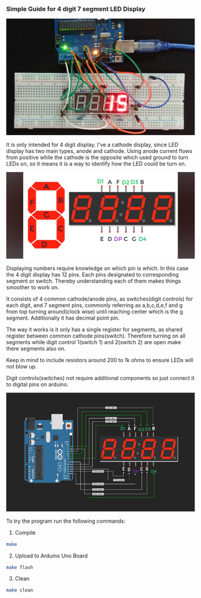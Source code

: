 ### Simple Guide for 4 digit 7 segment LED Display

![My actual LED display](actual.jpg)

It is only intended for 4 digit display. I've a cathode display,
since LED display has two main types, anode and cathode. Using
anode current flows from positive while the cathode is the opposite 
which used ground to turn LEDs on, so it means it is a way to identify
how the LED could be turn on.

![4 digit 7 segment guide](4d7seg.jpg)

Displaying numbers require knowledge on which pin is which. In this case 
the 4 digit display has 12 pins. Each pins designated to corresponding
segment or switch. Thereby understanding each of them makes things
smoother to work on.

It consists of 4 common cathode/anode pins, as switches(digit controls)
for each digit, and 7 segment pins, commonly referring as a,b,c,d,e,f and g 
from top turning around(clock wise) until reaching center which is the g segment. 
Additionally it has decimal point pin.

The way it works is it only has a single register for segments, as
shared register between common cathode pins(switch). Therefore turning 
on all segments while digit control 1(switch 1) and 2(switch 2) are open make 
there segments also on.

Keep in mind to include resistors around 200 to 1k ohms to ensure LEDs
will not blow up.

Digit controls(switches) not require additional components so just connect 
it to digital pins on arduino.

![My 4 digit 7 segment LED display setup](circuit.png)

To try the program run the following commands:

1. Compile
```bash
make
```

2. Upload to Arduino Uno Board
```bash
make flash
```

3. Clean
```bash
make clean
```
